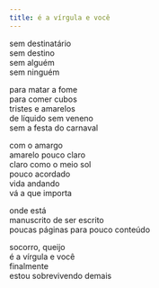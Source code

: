 ```yaml
---
title: é a vírgula e você
---
```


sem destinatário  
sem destino  
sem alguém  
sem ninguém

para matar a fome  
para comer cubos  
tristes e amarelos  
de líquido sem veneno  
sem a festa do carnaval

com o amargo  
amarelo pouco claro  
claro como o meio sol  
pouco acordado  
vida andando  
vá a que importa

onde está  
manuscrito de ser escrito  
poucas páginas para pouco conteúdo

socorro, queijo  
é a vírgula e você  
finalmente  
estou sobrevivendo demais
